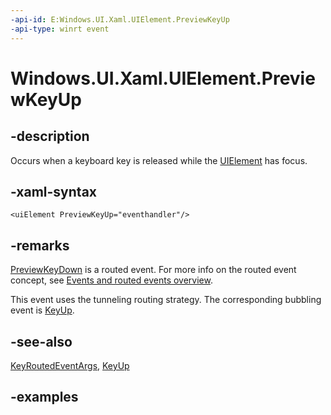 ```yaml
---
-api-id: E:Windows.UI.Xaml.UIElement.PreviewKeyUp
-api-type: winrt event
---
```


<!-- Event syntax.
public event KeyEventHandler PreviewKeyUp
-->

# Windows.UI.Xaml.UIElement.PreviewKeyUp

## -description

Occurs when a keyboard key is released while the [UIElement](uielement.md) has focus.

## -xaml-syntax

```xaml
<uiElement PreviewKeyUp="eventhandler"/>
```

## -remarks

[PreviewKeyDown](uielement_previewkeydown.md) is a routed event. For more info on the routed event concept, see [Events and routed events overview](http://msdn.microsoft.com/library/34c219e8-3efb-45bc-8bbd-6fd937698832).

This event uses the tunneling routing strategy. The corresponding bubbling event is [KeyUp](uielement_keyup.md).

## -see-also

[KeyRoutedEventArgs](../windows.ui.xaml.input/keyroutedeventargs.md), [KeyUp](uielement_keyup.md)

## -examples
